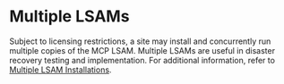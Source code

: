 # Multiple LSAMs

Subject to licensing restrictions, a site may install and concurrently run multiple copies of the MCP LSAM. Multiple LSAMs are useful in disaster recovery testing and implementation. For additional information, refer to [Multiple LSAM Installations](/installation/introduction#multiple-lsam-installations).


